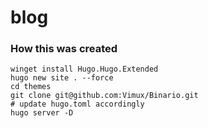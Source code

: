 # blog

### How this was created
```shell
winget install Hugo.Hugo.Extended
hugo new site . --force
cd themes
git clone git@github.com:Vimux/Binario.git
# update hugo.toml accordingly
hugo server -D
```